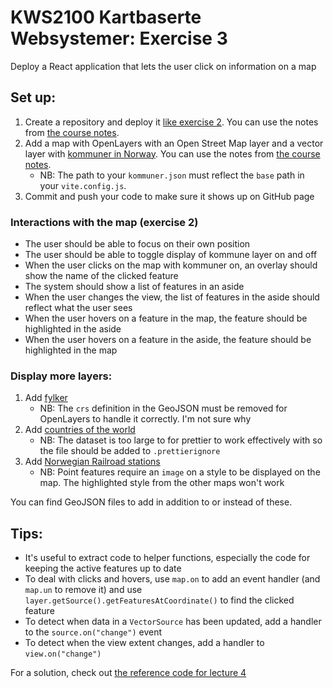 # KWS2100 Kartbaserte Websystemer: Exercise 3

Deploy a React application that lets the user click on information on a map

## Set up:

1. Create a repository and deploy it [like exercise 2](https://github.com/kristiania-kws2100-2024/kristiania-kws2100-2024.github.io/tree/exercise/02). You can use the notes from [the course notes](https://github.com/kristiania-kws2100-2024/kristiania-kws2100-2024.github.io/?tab=readme-ov-file#manual-creation-to-avoid-lots-of-code).
2. Add a map with OpenLayers with an Open Street Map layer and a vector layer with [kommuner in Norway](https://www.eriksmistad.no/norges-fylker-og-kommuner-i-geojson-format/). You can use the notes from [the course notes](https://github.com/kristiania-kws2100-2024/kristiania-kws2100-2024.github.io/?tab=readme-ov-file#creating-a-openlayers-map-in-react). 
   - NB: The path to your `kommuner.json` must reflect the `base` path in your `vite.config.js`.
3. Commit and push your code to make sure it shows up on GitHub page

### Interactions with the map (exercise 2)

- The user should be able to focus on their own position
- The user should be able to toggle display of kommune layer on and off
- When the user clicks on the map with kommuner on, an overlay should show the name of the clicked feature
- The system should show a list of features in an aside
- When the user changes the view, the list of features in the aside should reflect what the user sees
- When the user hovers on a feature in the map, the feature should be highlighted in the aside
- When the user hovers on a feature in the aside, the feature should be highlighted in the map

### Display more layers:

1. Add [fylker](https://www.eriksmistad.no/norges-fylker-og-kommuner-i-geojson-format/)
   - NB: The `crs` definition in the GeoJSON must be removed for OpenLayers to handle it correctly. I'm not sure why
2. Add [countries of the world](https://github.com/datasets/geo-countries/)
   - NB: The dataset is too large to for prettier to work effectively with so the file should be added to `.prettierignore`
3. Add [Norwegian Railroad stations](https://kart.dsb.no/)
   - NB: Point features require an `image` on a style to be displayed on the map. The highlighted style from the other maps won't work

You can find GeoJSON files to add in addition to or instead of these.

## Tips:

- It's useful to extract code to helper functions, especially the code for keeping the active features up to date
- To deal with clicks and hovers, use `map.on` to add an event handler (and `map.un` to remove it) and use
  `layer.getSource().getFeaturesAtCoordinate()` to find the clicked feature
- To detect when data in a `VectorSource` has been updated, add a handler to the `source.on("change")` event
- To detect when the view extent changes, add a handler to `view.on("change")`

For a solution, check out [the reference code for lecture 4](https://github.com/kristiania-kws2100-2024/kristiania-kws2100-2024.github.io/tree/reference/04)
